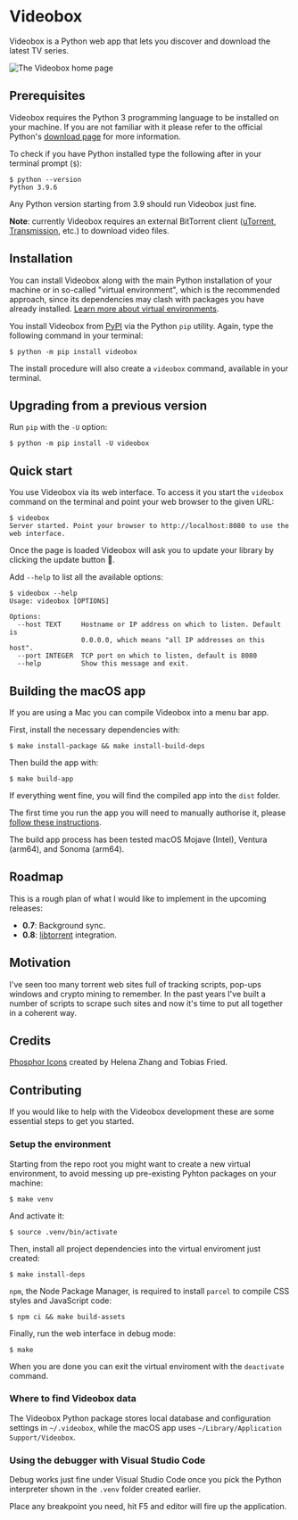 # Videobox

Videobox is a Python web app that lets you discover and download the latest TV series.

![The Videobox home page](https://videobox.passiomatic.com/screenshot-0.6.jpg?1)

## Prerequisites

Videobox requires the Python 3 programming language to be installed on your machine. If you are not familiar with it please refer to the official Python's [download page][d] for more information. 

To check if you have Python installed type the following after in your terminal prompt (`$`):

```
$ python --version 
Python 3.9.6
```

Any Python version starting from 3.9 should run Videobox just fine. 

**Note**: currently Videobox requires an external BitTorrent client ([uTorrent](https://www.utorrent.com), [Transmission](https://transmissionbt.com), etc.) to download video files.

## Installation

You can install Videobox along with the main Python installation of your machine or in so-called "virtual environment", which is the recommended approach, since its dependencies may clash with packages you have already installed. [Learn more about virtual environments][venv]. 

You install Videobox from [PyPI][2] via the Python `pip` utility. Again, type the following command in your terminal:

```
$ python -m pip install videobox
```

The install procedure will also create a `videobox` command, available in your terminal. 

## Upgrading from a previous version 

Run `pip` with the `-U` option:

```
$ python -m pip install -U videobox
```

## Quick start

You use Videobox via its web interface. To access it you start the `videobox` command on the terminal and point your web browser to the given URL:

```
$ videobox
Server started. Point your browser to http://localhost:8080 to use the web interface.
```

Once the page is loaded Videobox will ask you to update your library by clicking the update button 🔄.

Add `--help` to list all the available options:

```
$ videobox --help 
Usage: videobox [OPTIONS]

Options:
  --host TEXT     Hostname or IP address on which to listen. Default is
                  0.0.0.0, which means "all IP addresses on this host".
  --port INTEGER  TCP port on which to listen, default is 8080
  --help          Show this message and exit.
```

## Building the macOS app 

If you are using a Mac you can compile Videobox into a menu bar app. 

First, install the necessary dependencies with:

```
$ make install-package && make install-build-deps
```

Then build the app with:

```
$ make build-app
```

If everything went fine, you will find the compiled app into the `dist` folder.

The first time you run the app you will need to manually authorise it, please [follow these instructions][1].

The build app process has been tested macOS Mojave (Intel), Ventura (arm64), and Sonoma (arm64). 


## Roadmap

This is a rough plan of what I would like to implement in the upcoming releases:

* **0.7**: Background sync.
* **0.8**: [libtorrent][l] integration.

## Motivation 

I've seen too many torrent web sites full of tracking scripts, pop-ups windows and crypto mining to remember. In the past years I've built a number of scripts to scrape such sites and now it's time to put all together in a coherent way. 

## Credits 

[Phosphor Icons][i] created by Helena Zhang and Tobias Fried.

## Contributing

If you would like to help with the Videobox development these are some essential steps to get you started.

### Setup the environment

Starting from the repo root you might want to create a new virtual environment, to avoid messing up pre-existing Pyhton packages on your machine: 

`$ make venv`

And activate it:

`$ source .venv/bin/activate`

Then, install all project dependencies into the virtual enviroment just created:

`$ make install-deps`

`npm`, the Node Package Manager, is required to install `parcel` to compile CSS styles and JavaScript code:

`$ npm ci && make build-assets`

Finally, run the web interface in debug mode:

`$ make`

When you are done you can exit the virtual enviroment with the `deactivate` command.

### Where to find Videobox data

The Videobox Python package stores local database and configuration settings in `~/.videobox`, while the macOS app uses `~/Library/Application Support/Videobox`. 

### Using the debugger with Visual Studio Code

Debug works just fine under Visual Studio Code once you pick the Python interpreter shown in the `.venv` folder created earlier. 

Place any breakpoint you need, hit F5 and editor will fire up the application.


[1]: https://www.funkyspacemonkey.com/how-to-open-applications-from-anywhere-in-macos-sonoma
[2]: https://pypi.org/project/videobox/
[3]: https://brew.sh/
[4]: https://flask.palletsprojects.com/en/2.2.x/cli/
[i]: https://phosphoricons.com
[d]: https://www.python.org/downloads/
[l]: https://github.com/arvidn/libtorrent
[venv]: https://docs.python.org/3/library/venv.html
